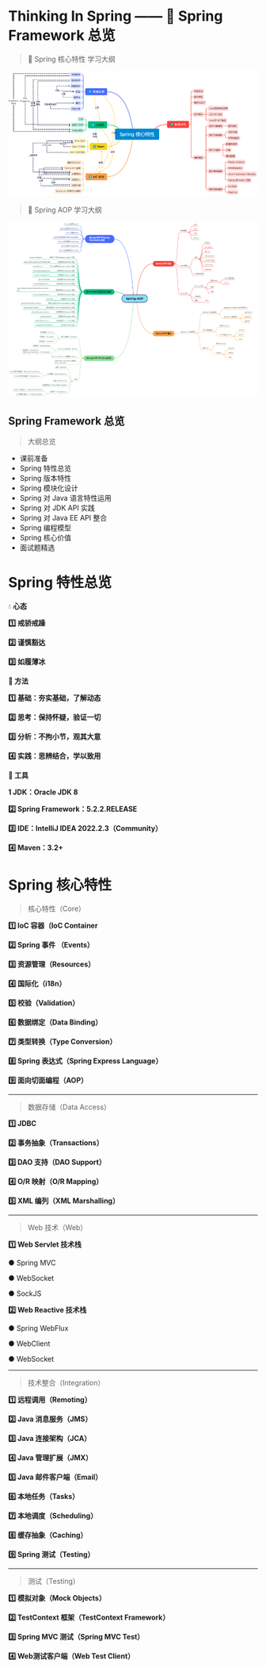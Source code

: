 # Thinking In Spring —— 💠 Spring Framework 总览

> 🦍 Spring 核心特性 学习大纲

![Spring Core](./imges/Spring-CoreFeatures.png "Spring Core")

> 🦍 Spring AOP 学习大纲

![Spring AOP](./imges/Spring-AOPFeatures.png "Spring AOP")

## Spring Framework 总览

> 大纲总览

- 课前准备
- Spring 特性总览
- Spring 版本特性
- Spring 模块化设计
- Spring 对 Java 语言特性运用
- Spring 对 JDK API 实践
- Spring 对 Java EE API 整合
- Spring 编程模型
- Spring 核心价值
- 面试题精选

# Spring 特性总览

💧 **心态**

**1️⃣ 戒骄戒躁**

**2️⃣ 谨慎豁达**

**3️⃣ 如履薄冰**

**🔖 方法**

**1️⃣ 基础：夯实基础，了解动态**

**2️⃣ 思考：保持怀疑，验证一切**

**3️⃣ 分析：不拘小节，观其大意**

**4️⃣ 实践：思辨结合，学以致用** 

**🧰 工具**

**1️ JDK：Oracle JDK 8**

**2️⃣ Spring Framework：5.2.2.RELEASE**

**3️⃣ IDE：IntelliJ IDEA 2022.2.3（Community）**

**4️⃣ Maven：3.2+**

# Spring 核心特性

> 核心特性（Core）

**1️⃣ IoC 容器（IoC Container**

**2️⃣ Spring 事件 （Events）**

**3️⃣ 资源管理（Resources）**

**4️⃣ 国际化（i18n）**

**5️⃣ 校验（Validation）**

**6️⃣ 数据绑定（Data Binding）**

**7️⃣ 类型转换（Type Conversion）**

**8️⃣ Spring 表达式（Spring Express Language）**

**9️⃣ 面向切面编程（AOP）**
****

> 数据存储（Data Access）

**1️⃣ JDBC**

**2️⃣ 事务抽象（Transactions）**

**3️⃣ DAO 支持（DAO Support）**

**4️⃣ O/R 映射（O/R Mapping）**

**5️⃣ XML 编列（XML Marshalling）**
****

> Web 技术（Web）

**1️⃣ Web Servlet 技术栈**

● Spring MVC

● WebSocket

● SockJS

**2️⃣ Web Reactive 技术栈**

● Spring WebFlux

● WebClient

● WebSocket

****

> 技术整合（Integration）

**1️⃣ 远程调用（Remoting）**

**2️⃣ Java 消息服务（JMS）**

**3️⃣ Java 连接架构（JCA）**

**4️⃣ Java 管理扩展（JMX）**

**5️⃣ Java 邮件客户端（Email）**

**6️⃣ 本地任务（Tasks）**

**7️⃣ 本地调度（Scheduling）**

**8️⃣ 缓存抽象（Caching）**

**9️⃣ Spring 测试（Testing）**


****

> 测试（Testing）

**1️⃣ 模拟对象（Mock Objects）**

**2️⃣ TestContext 框架（TestContext Framework）**

**3️⃣ Spring MVC 测试（Spring MVC Test）**

**4️⃣ Web测试客户端（Web Test Client）**
